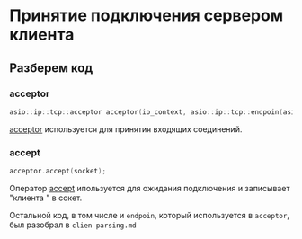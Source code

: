 # Принятие подключения сервером клиента
## Разберем код
### acceptor
```cpp
asio::ip::tcp::acceptor acceptor(io_context, asio::ip::tcp::endpoin(asio::ip::make_address_v4("127.0.0.1"), 8080));
```
[acceptor](https://www.boost.org/doc/libs/1_62_0/doc/html/boost_asio/reference/ip__tcp/acceptor.html) используется для принятия входящих соединений.
### accept
```cpp
acceptor.accept(socket);
```
Оператор [accept](https://www.boost.org/doc/libs/1_62_0/doc/html/boost_asio/reference/basic_socket_acceptor/accept.html) ипользуется для ожидания подключения и записывает "клиента " в сокет.
 
Остальной код, в том числе и ``endpoin``, который используется в ``acceptor``, был разобрал в ``clien parsing.md``


